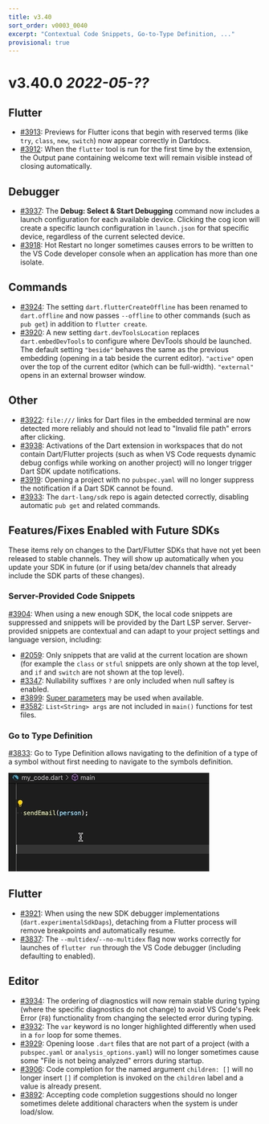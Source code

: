 ```yaml
---
title: v3.40
sort_order: v0003_0040
excerpt: "Contextual Code Snippets, Go-to-Type Definition, ..."
provisional: true
---
```


# v3.40.0 *2022-05-??*

## Flutter

- [#3913](https://github.com/Dart-Code/Dart-Code/issues/3913): Previews for Flutter icons that begin with reserved terms (like `try`, `class`, `new`, `switch`) now appear correctly in Dartdocs.
- [#3912](https://github.com/Dart-Code/Dart-Code/issues/3912): When the `flutter` tool is run for the first time by the extension, the Output pane containing welcome text will remain visible instead of closing automatically.

## Debugger

- [#3937](https://github.com/Dart-Code/Dart-Code/issues/3937): The **Debug: Select & Start Debugging** command now includes a launch configuration for each available device. Clicking the cog icon will create a specific launch configuration in `launch.json` for that specific device, regardless of the current selected device.
- [#3918](https://github.com/Dart-Code/Dart-Code/issues/3918): Hot Restart no longer sometimes causes errors to be written to the VS Code developer console when an application has more than one isolate.

## Commands

- [#3924](https://github.com/Dart-Code/Dart-Code/issues/3924): The setting `dart.flutterCreateOffline` has been renamed to `dart.offline` and now passes `--offline` to other commands (such as `pub get`) in addition to `flutter create`.
- [#3920](https://github.com/Dart-Code/Dart-Code/issues/3920): A new setting `dart.devToolsLocation` replaces `dart.embedDevTools` to configure where DevTools should be launched. The default setting `"beside"` behaves the same as the previous embedding (opening in a tab beside the current editor). `"active"` open over the top of the current editor (which can be full-width). `"external"` opens in an external browser window.

## Other

- [#3922](https://github.com/Dart-Code/Dart-Code/issues/3922): `file:///` links for Dart files in the embedded terminal are now detected more reliably and should not lead to "Invalid file path" errors after clicking.
- [#3938](https://github.com/Dart-Code/Dart-Code/issues/3938): Activations of the Dart extension in workspaces that do not contain Dart/Flutter projects (such as when VS Code requests dynamic debug configs while working on another project) will no longer trigger Dart SDK update notifications.
- [#3919](https://github.com/Dart-Code/Dart-Code/issues/3919): Opening a project with no `pubspec.yaml` will no longer suppress the notification if a Dart SDK cannot be found.
- [#3933](https://github.com/Dart-Code/Dart-Code/issues/3933): The `dart-lang/sdk` repo is again detected correctly, disabling automatic `pub get` and related commands.

## Features/Fixes Enabled with Future SDKs

These items rely on changes to the Dart/Flutter SDKs that have not yet been released to stable channels. They will show up automatically when you update your SDK in future (or if using beta/dev channels that already include the SDK parts of these changes).

### Server-Provided Code Snippets

[#3904](https://github.com/Dart-Code/Dart-Code/issues/3904): When using a new enough SDK, the local code snippets are suppressed and snippets will be provided by the Dart LSP server. Server-provided snippets are contextual and can adapt to your project settings and language version, including:

- [#2059](https://github.com/Dart-Code/Dart-Code/issues/2059): Only snippets that are valid at the current location are shown (for example the `class` or `stful` snippets are only shown at the top level, and `if` and `switch` are not shown at the top level).
- [#3347](https://github.com/Dart-Code/Dart-Code/issues/3347): Nullability suffixes `?` are only included when null saftey is enabled.
- [#3899](https://github.com/Dart-Code/Dart-Code/issues/3899): [Super parameters](https://github.com/dart-lang/sdk/issues/48055) may be used when available.
- [#3582](https://github.com/Dart-Code/Dart-Code/issues/3582): `List<String> args` are not included in `main()` functions for test files.

### Go to Type Definition

[#3833](https://github.com/Dart-Code/Dart-Code/issues/3833): Go to Type Definition allows navigating to the definition of a type of a symbol without first needing to navigate to the symbols definition.

<img src="/images/release_notes/v3.40/go_to_type_def.gif" width="400" height="196" />

## Flutter

- [#3921](https://github.com/Dart-Code/Dart-Code/issues/3921): When using the new SDK debugger implementations (`dart.experimentalSdkDaps`), detaching from a Flutter process will remove breakpoints and automatically resume.
- [#3837](https://github.com/Dart-Code/Dart-Code/issues/3837): The `--multidex`/`--no-multidex` flag now works correctly for launches of `flutter run` through the VS Code debugger (including defaulting to enabled).

## Editor

- [#3934](https://github.com/Dart-Code/Dart-Code/issues/3934): The ordering of diagnostics will now remain stable during typing (where the specific diagnostics do not change) to avoid VS Code's Peek Error (`F8`) functionality from changing the selected error during typing.
- [#3932](https://github.com/Dart-Code/Dart-Code/issues/3932): The `var` keyword is no longer highlighted differently when used in a `for` loop for some themes.
- [#3929](https://github.com/Dart-Code/Dart-Code/issues/3929): Opening loose `.dart` files that are not part of a project (with a `pubspec.yaml` or `analysis_options.yaml`) will no longer sometimes cause some "File is not being analyzed" errors during startup.
- [#3906](https://github.com/Dart-Code/Dart-Code/issues/3906): Code completion for the named argument `children: []` will no longer insert `[]` if completion is invoked on the `children` label and a value is already present.
- [#3892](https://github.com/Dart-Code/Dart-Code/issues/3892): Accepting code completion suggestions should no longer sometimes delete additional characters when the system is under load/slow.

